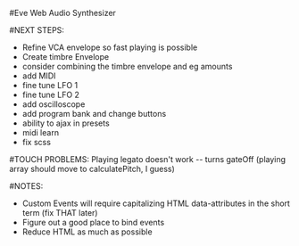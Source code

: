 #Eve Web Audio Synthesizer

#NEXT STEPS:
* Refine VCA envelope so fast playing is possible
* Create timbre Envelope
* consider combining the timbre envelope and eg amounts
* add MIDI
* fine tune LFO 1
* fine tune LFO 2
* add oscilloscope
* add program bank and change buttons
* ability to ajax in presets
* midi learn
* fix scss

#TOUCH PROBLEMS:
Playing legato doesn't work -- turns gateOff (playing array should move to calculatePitch, I guess)

#NOTES:
* Custom Events will require capitalizing HTML data-attributes in the short term (fix THAT later)
* Figure out a good place to bind events
* Reduce HTML as much as possible
